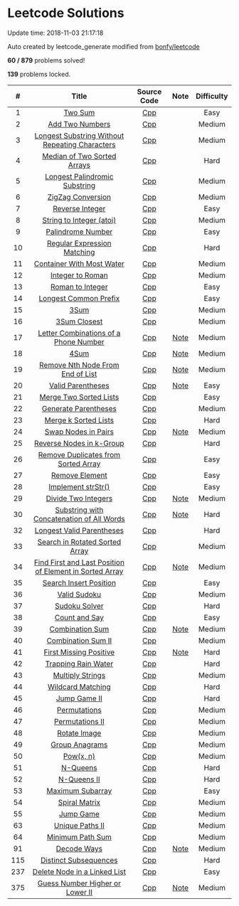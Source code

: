# Leetcode Solutions
Update time:  2018-11-03 21:17:18

Auto created by leetcode_generate modified from [bonfy/leetcode](https://github.com/bonfy/leetcode)

**60   /   879** problems solved!

**139** problems locked.

| # | Title | Source Code | Note | Difficulty |
|:---:|:---:|:---:|:---:|:---:|
|1|[Two Sum](https://leetcode.com/problems/two-sum)|[Cpp](solutions/001_Two_Sum/001_Two_Sum.cpp)||Easy|
|2|[Add Two Numbers](https://leetcode.com/problems/add-two-numbers)|[Cpp](solutions/002_Add_Two_Numbers/002_Add_Two_Numbers.cpp)||Medium|
|3|[Longest Substring Without Repeating Characters](https://leetcode.com/problems/longest-substring-without-repeating-characters)|[Cpp](solutions/003_Longest_Substring_Without_Repeating_Characters/003_Longest_Substring_Without_Repeating_Characters.cpp)||Medium|
|4|[Median of Two Sorted Arrays](https://leetcode.com/problems/median-of-two-sorted-arrays)|[Cpp](solutions/004_Median_of_Two_Sorted_Arrays/004_Median_of_Two_Sorted_Arrays.cpp)||Hard|
|5|[Longest Palindromic Substring](https://leetcode.com/problems/longest-palindromic-substring)|[Cpp](solutions/005_Longest_Palindromic_Substring/005_Longest_Palindromic_Substring.cpp)||Medium|
|6|[ZigZag Conversion](https://leetcode.com/problems/zigzag-conversion)|[Cpp](solutions/006_ZigZag_Conversion/006_ZigZag_Conversion.cpp)||Medium|
|7|[Reverse Integer](https://leetcode.com/problems/reverse-integer)|[Cpp](solutions/007_Reverse_Integer/007_Reverse_Integer.cpp)||Easy|
|8|[String to Integer (atoi)](https://leetcode.com/problems/string-to-integer-atoi)|[Cpp](solutions/008_String_to_Integer_(atoi)/008_String_to_Integer_(atoi).cpp)||Medium|
|9|[Palindrome Number](https://leetcode.com/problems/palindrome-number)|[Cpp](solutions/009_Palindrome_Number/009_Palindrome_Number.cpp)||Easy|
|10|[Regular Expression Matching](https://leetcode.com/problems/regular-expression-matching)|[Cpp](solutions/010_Regular_Expression_Matching/010_Regular_Expression_Matching.cpp)||Hard|
|11|[Container With Most Water](https://leetcode.com/problems/container-with-most-water)|[Cpp](solutions/011_Container_With_Most_Water/011_Container_With_Most_Water.cpp)||Medium|
|12|[Integer to Roman](https://leetcode.com/problems/integer-to-roman)|[Cpp](solutions/012_Integer_to_Roman/012_Integer_to_Roman.cpp)||Medium|
|13|[Roman to Integer](https://leetcode.com/problems/roman-to-integer)|[Cpp](solutions/013_Roman_to_Integer/013_Roman_to_Integer.cpp)||Easy|
|14|[Longest Common Prefix](https://leetcode.com/problems/longest-common-prefix)|[Cpp](solutions/014_Longest_Common_Prefix/014_Longest_Common_Prefix.cpp)||Easy|
|15|[3Sum](https://leetcode.com/problems/3sum)|[Cpp](solutions/015_3Sum/015_3Sum.cpp)||Medium|
|16|[3Sum Closest](https://leetcode.com/problems/3sum-closest)|[Cpp](solutions/016_3Sum_Closest/016_3Sum_Closest.cpp)||Medium|
|17|[Letter Combinations of a Phone Number](https://leetcode.com/problems/letter-combinations-of-a-phone-number)|[Cpp](solutions/017_Letter_Combinations_of_a_Phone_Number/017_Letter_Combinations_of_a_Phone_Number.cpp)|[Note](solutions/017_Letter_Combinations_of_a_Phone_Number/readme.md)|Medium|
|18|[4Sum](https://leetcode.com/problems/4sum)|[Cpp](solutions/018_4Sum/018_4Sum.cpp)|[Note](solutions/018_4Sum/readme.md)|Medium|
|19|[Remove Nth Node From End of List](https://leetcode.com/problems/remove-nth-node-from-end-of-list)|[Cpp](solutions/019_Remove_Nth_Node_From_End_of_List/019_Remove_Nth_Node_From_End_of_List.cpp)|[Note](solutions/019_Remove_Nth_Node_From_End_of_List/readme.md)|Medium|
|20|[Valid Parentheses](https://leetcode.com/problems/valid-parentheses)|[Cpp](solutions/020_Valid_Parentheses/020_Valid_Parentheses.cpp)|[Note](solutions/020_Valid_Parentheses/readme.md)|Easy|
|21|[Merge Two Sorted Lists](https://leetcode.com/problems/merge-two-sorted-lists)|[Cpp](solutions/021_Merge_Two_Sorted_Lists/021_Merge_Two_Sorted_Lists.cpp)||Easy|
|22|[Generate Parentheses](https://leetcode.com/problems/generate-parentheses)|[Cpp](solutions/022_Generate_Parentheses/022_Generate_Parentheses.cpp)||Medium|
|23|[Merge k Sorted Lists](https://leetcode.com/problems/merge-k-sorted-lists)|[Cpp](solutions/023_Merge_k_Sorted_Lists/023_Merge_k_Sorted_Lists.cpp)||Hard|
|24|[Swap Nodes in Pairs](https://leetcode.com/problems/swap-nodes-in-pairs)|[Cpp](solutions/024_Swap_Nodes_in_Pairs/024_Swap_Nodes_in_Pairs.cpp)|[Note](solutions/024_Swap_Nodes_in_Pairs/readme.md)|Medium|
|25|[Reverse Nodes in k-Group](https://leetcode.com/problems/reverse-nodes-in-k-group)|[Cpp](solutions/025_Reverse_Nodes_in_k-Group/025_Reverse_Nodes_in_k-Group.cpp)||Hard|
|26|[Remove Duplicates from Sorted Array](https://leetcode.com/problems/remove-duplicates-from-sorted-array)|[Cpp](solutions/026_Remove_Duplicates_from_Sorted_Array/026_Remove_Duplicates_from_Sorted_Array.cpp)||Easy|
|27|[Remove Element](https://leetcode.com/problems/remove-element)|[Cpp](solutions/027_Remove_Element/027_Remove_Element.cpp)||Easy|
|28|[Implement strStr()](https://leetcode.com/problems/implement-strstr)|[Cpp](solutions/028_Implement_strStr()/028_Implement_strStr().cpp)||Easy|
|29|[Divide Two Integers](https://leetcode.com/problems/divide-two-integers)|[Cpp](solutions/029_Divide_Two_Integers/029_Divide_Two_Integers.cpp)|[Note](solutions/029_Divide_Two_Integers/readme.md)|Medium|
|30|[Substring with Concatenation of All Words](https://leetcode.com/problems/substring-with-concatenation-of-all-words)|[Cpp](solutions/030_Substring_with_Concatenation_of_All_Words/030_Substring_with_Concatenation_of_All_Words.cpp)|[Note](solutions/030_Substring_with_Concatenation_of_All_Words/readme.md)|Hard|
|32|[Longest Valid Parentheses](https://leetcode.com/problems/longest-valid-parentheses)|[Cpp](solutions/032_Longest_Valid_Parentheses/032_Longest_Valid_Parentheses.cpp)||Hard|
|33|[Search in Rotated Sorted Array](https://leetcode.com/problems/search-in-rotated-sorted-array)|[Cpp](solutions/033_Search_in_Rotated_Sorted_Array/033_Search_in_Rotated_Sorted_Array.cpp)||Medium|
|34|[Find First and Last Position of Element in Sorted Array](https://leetcode.com/problems/find-first-and-last-position-of-element-in-sorted-array)|[Cpp](solutions/034_Find_First_and_Last_Position_of_Element_in_Sorted_Array/034_Find_First_and_Last_Position_of_Element_in_Sorted_Array.cpp)|[Note](solutions/034_Find_First_and_Last_Position_of_Element_in_Sorted_Array/readme.md)|Medium|
|35|[Search Insert Position](https://leetcode.com/problems/search-insert-position)|[Cpp](solutions/035_Search_Insert_Position/035_Search_Insert_Position.cpp)||Easy|
|36|[Valid Sudoku](https://leetcode.com/problems/valid-sudoku)|[Cpp](solutions/036_Valid_Sudoku/036_Valid_Sudoku.cpp)||Medium|
|37|[Sudoku Solver](https://leetcode.com/problems/sudoku-solver)|[Cpp](solutions/037_Sudoku_Solver/037_Sudoku_Solver.cpp)||Hard|
|38|[Count and Say](https://leetcode.com/problems/count-and-say)|[Cpp](solutions/038_Count_and_Say/038_Count_and_Say.cpp)||Easy|
|39|[Combination Sum](https://leetcode.com/problems/combination-sum)|[Cpp](solutions/039_Combination_Sum/039_Combination_Sum.cpp)|[Note](solutions/039_Combination_Sum/readme.md)|Medium|
|40|[Combination Sum II](https://leetcode.com/problems/combination-sum-ii)|[Cpp](solutions/040_Combination_Sum_II/040_Combination_Sum_II.cpp)||Medium|
|41|[First Missing Positive](https://leetcode.com/problems/first-missing-positive)|[Cpp](solutions/041_First_Missing_Positive/041_First_Missing_Positive.cpp)|[Note](solutions/041_First_Missing_Positive/readme.md)|Hard|
|42|[Trapping Rain Water](https://leetcode.com/problems/trapping-rain-water)|[Cpp](solutions/042_Trapping_Rain_Water/042_Trapping_Rain_Water.cpp)||Hard|
|43|[Multiply Strings](https://leetcode.com/problems/multiply-strings)|[Cpp](solutions/043_Multiply_Strings/043_Multiply_Strings.cpp)||Medium|
|44|[Wildcard Matching](https://leetcode.com/problems/wildcard-matching)|[Cpp](solutions/044_Wildcard_Matching/044_Wildcard_Matching.cpp)||Hard|
|45|[Jump Game II](https://leetcode.com/problems/jump-game-ii)|[Cpp](solutions/045_Jump_Game_II/045_Jump_Game_II.cpp)||Hard|
|46|[Permutations](https://leetcode.com/problems/permutations)|[Cpp](solutions/046_Permutations/046_Permutations.cpp)||Medium|
|47|[Permutations II](https://leetcode.com/problems/permutations-ii)|[Cpp](solutions/047_Permutations_II/047_Permutations_II.cpp)||Medium|
|48|[Rotate Image](https://leetcode.com/problems/rotate-image)|[Cpp](solutions/048_Rotate_Image/048_Rotate_Image.cpp)||Medium|
|49|[Group Anagrams](https://leetcode.com/problems/group-anagrams)|[Cpp](solutions/049_Group_Anagrams/049_Group_Anagrams.cpp)||Medium|
|50|[Pow(x, n)](https://leetcode.com/problems/powx-n)|[Cpp](solutions/050_Pow(x,_n)/050_Pow(x,_n).cpp)||Medium|
|51|[N-Queens](https://leetcode.com/problems/n-queens)|[Cpp](solutions/051_N-Queens/051_N-Queens.cpp)||Hard|
|52|[N-Queens II](https://leetcode.com/problems/n-queens-ii)|[Cpp](solutions/052_N-Queens_II/052_N-Queens_II.cpp)||Hard|
|53|[Maximum Subarray](https://leetcode.com/problems/maximum-subarray)|[Cpp](solutions/053_Maximum_Subarray/053_Maximum_Subarray.cpp)||Easy|
|54|[Spiral Matrix](https://leetcode.com/problems/spiral-matrix)|[Cpp](solutions/054_Spiral_Matrix/054_Spiral_Matrix.cpp)||Medium|
|55|[Jump Game](https://leetcode.com/problems/jump-game)|[Cpp](solutions/055_Jump_Game/055_Jump_Game.cpp)||Medium|
|63|[Unique Paths II](https://leetcode.com/problems/unique-paths-ii)|[Cpp](solutions/063_Unique_Paths_II/063_Unique_Paths_II.cpp)||Medium|
|64|[Minimum Path Sum](https://leetcode.com/problems/minimum-path-sum)|[Cpp](solutions/064_Minimum_Path_Sum/064_Minimum_Path_Sum.cpp)||Medium|
|91|[Decode Ways](https://leetcode.com/problems/decode-ways)|[Cpp](solutions/091_Decode_Ways/091_Decode_Ways.cpp)|[Note](solutions/091_Decode_Ways/readme.md)|Medium|
|115|[Distinct Subsequences](https://leetcode.com/problems/distinct-subsequences)|[Cpp](solutions/115_Distinct_Subsequences/115_Distinct_Subsequences.cpp)||Hard|
|237|[Delete Node in a Linked List](https://leetcode.com/problems/delete-node-in-a-linked-list)|[Cpp](solutions/237_Delete_Node_in_a_Linked_List/237_Delete_Node_in_a_Linked_List.cpp)||Easy|
|375|[Guess Number Higher or Lower II](https://leetcode.com/problems/guess-number-higher-or-lower-ii)|[Cpp](solutions/375_Guess_Number_Higher_or_Lower_II/375_Guess_Number_Higher_or_Lower_II.cpp)|[Note](solutions/375_Guess_Number_Higher_or_Lower_II/readme.md)|Medium|
